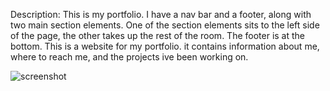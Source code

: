 Description:
This is my portfolio. I have a nav bar and a footer, along with two main section elements. One of the section elements sits to the left side of the page, the other takes up the rest of the room. The footer is at the bottom.
This is a website for my portfolio. it contains information about me, where to reach me, and the projects ive been working on.

![screenshot](./assests/images/screenshot-1.jpg?raw=true "Screenshot")
